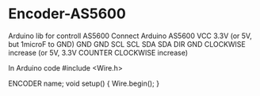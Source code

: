 # Encoder-AS5600
Arduino lib for controll AS5600
        Connect 
Arduino        AS5600
  VCC           3.3V (or 5V, but 1microF to GND)
  GND           GND
  SCL           SCL
  SDA           SDA
  DIR           GND CLOCKWISE increase (or 5V, 3.3V COUNTER CLOCKWISE increase)

In Arduino code
#include <Wire.h>

ENCODER name;
void setup()
{
  Wire.begin();
}
